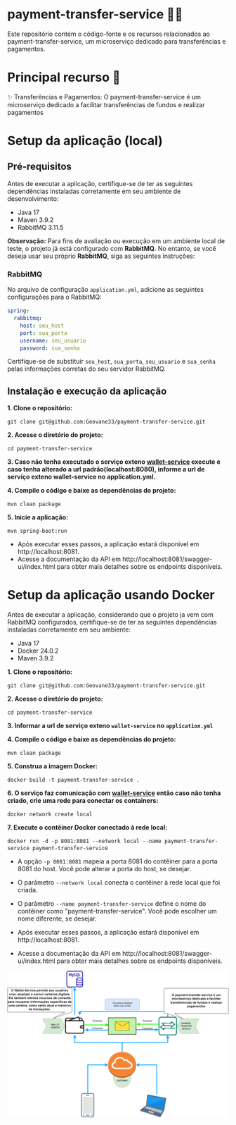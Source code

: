 # payment-transfer-service 🏦💸

Este repositório contém o código-fonte e os recursos relacionados ao payment-transfer-service, um microserviço dedicado para transferências e pagamentos.

# Principal recurso 🚀
✨ Transferências e Pagamentos: O payment-transfer-service é um microserviço dedicado a facilitar transferências de fundos e realizar pagamentos

# Setup da aplicação (local)
## Pré-requisitos
Antes de executar a aplicação, certifique-se de ter as seguintes dependências instaladas corretamente em seu ambiente de desenvolvimento:

- Java 17
- Maven 3.9.2
- RabbitMQ 3.11.5

**Observação:** Para fins de avaliação ou execução em um ambiente local de teste, o projeto já está configurado com **RabbitMQ**. No entanto, se você deseja usar seu próprio **RabbitMQ**, siga as seguintes instruções:

### RabbitMQ
No arquivo de configuração  `application.yml`, adicione as seguintes configurações para o RabbitMQ:

```yaml
spring:
  rabbitmq:
    host: seu_host
    port: sua_porta
    username: seu_usuario
    password: sua_senha
```

Certifique-se de substituir `seu_host`, `sua_porta`, `seu_usuario` e `sua_senha` pelas informações corretas do seu servidor RabbitMQ.

## Instalação e execução da aplicação

**1. Clone o repositório:**
```
git clone git@github.com:Geovane33/payment-transfer-service.git
```

**2. Acesse o diretório do projeto:**
```
cd payment-transfer-service
```

**3. Caso não tenha executado o serviço exteno [wallet-service](https://github.com/Geovane33/wallet-service) execute e caso tenha alterado a url padrão(localhost:8080), informe a url de serviço exteno wallet-service no application.yml.**

**4. Compile o código e baixe as dependências do projeto:**
```
mvn clean package
```
**5. Inicie a aplicação:**
```
mvn spring-boot:run
```

- Após executar esses passos, a aplicação estará disponível em http://localhost:8081.
- Acesse a documentação da API em http://localhost:8081/swagger-ui/index.html para obter mais detalhes sobre os endpoints disponíveis.

# Setup da aplicação usando Docker
Antes de executar a aplicação, considerando que o projeto ja vem com RabbitMQ configurados, certifique-se de ter as seguintes dependências instaladas corretamente em seu ambiente:

- Java 17
- Docker 24.0.2
- Maven 3.9.2

**1. Clone o repositório:**
```
git clone git@github.com:Geovane33/payment-transfer-service.git
```

**2. Acesse o diretório do projeto:**
```
cd payment-transfer-service
```
**3. Informar a url de serviço exteno `wallet-service` no `application.yml`** 

**4. Compile o código e baixe as dependências do projeto:**
```
mvn clean package
```

**5. Construa a imagem Docker:**
```
docker build -t payment-transfer-service .
```

**6. O serviço faz comunicação com [wallet-service](https://github.com/Geovane33/wallet-service) então caso não tenha criado, crie uma rede para conectar os containers:**
```
docker network create local
```

**7. Execute o contêiner Docker conectado à rede local:**
```
docker run -d -p 8081:8081 --network local --name payment-transfer-service payment-transfer-service
```
- A opção `-p 8081:8081` mapeia a porta 8081 do contêiner para a porta 8081 do host. Você pode alterar a porta do host, se desejar.
- O parâmetro `--network local` conecta o contêiner à rede local que foi criada.
- O parâmetro `--name payment-transfer-service` define o nome do contêiner como "payment-transfer-service". Você pode escolher um nome diferente, se desejar.

- Após executar esses passos, a aplicação estará disponível em http://localhost:8081.
- Acesse a documentação da API em http://localhost:8081/swagger-ui/index.html para obter mais detalhes sobre os endpoints disponíveis.


![wallet comunicações](wallet.png)
